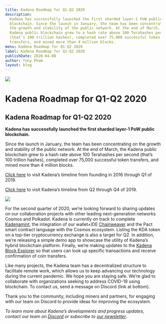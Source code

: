 ```yaml
---
title: Kadena Roadmap for Q1-Q2 2020
description:
  Kadena has successfully launched the first sharded layer-1 PoW public
  blockchain. Since the launch in January, the team has been concentrating on
  the growth and stability of the public network. At the end of March, the
  Kadena public blockchain grew to a hash rate above 100 Terahashes per second
  (that’s 100 trillion hashes), completed over 75,000 successful token
  transfers, and mined more than 4 million blocks.
menu: Kadena Roadmap for Q1-Q2 2020
label: Kadena Roadmap for Q1-Q2 2020
publishDate: 2020-04-08
author: Tony Pham
layout: blog
---
```


![](/assets/blog/2020/1_4DCX4tcoFGCSYqE4K_wy5Q.webp)

# Kadena Roadmap for Q1-Q2 2020

## Kadena Roadmap for Q1-Q2 2020

**Kadena has successfully launched the first sharded layer-1 PoW public
blockchain.**

Since the launch in January, the team has been concentrating on the growth and
stability of the public network. At the end of March, the Kadena public
blockchain grew to a hash rate above 100 Terahashes per second (that’s 100
trillion hashes), completed over 75,000 successful token transfers, and mined
more than 4 million blocks.

[Click here](https://medium.com/kadena-io/kadenas-roadmap-to-a-hybrid-blockchain-platform-dc0ff7c178a6)
to visit Kadena’s timeline from founding in 2016 through Q1 of 2019.

[Click here](https://medium.com/kadena-io/roadmap-for-kadenas-hybrid-blockchain-launch-in-january-2020-3f93d8d2a6e0)
to visit Kadena’s timeline from Q2 through Q4 of 2019.

![](/assets/blog/2020/1__tid1PJH0R_WwpxL0Jvcww.webp)

For the second quarter of 2020, we’re looking forward to sharing updates on our
collaboration projects with other leading next-generation networks Cosmos and
Polkadot. Kadena is currently on track to complete
[Kadenamint](https://medium.com/kadena-io/introducing-kadenamint-and-chainweb-testnet-v2-cde077c02ebc),
the integration of our wallet+IDE
[Chainweaver](https://www.kadena.io/chainweaver) and the Pact smart contract
language with the Cosmos ecosystem. Listing the KDA token on a top-tier
cryptocurrency exchange is also a target for Q2. In addition, we’re releasing a
simple demo app to showcase the utility of Kadena’s hybrid blockchain platform.
Finally, we’re making updates to the
[Kadena Block Explorer](https://explorer.chainweb.com/mainnet) so that users can
look up specific transactions and receive confirmation of coin transfers.

Like many projects, the Kadena team has a decentralized structure to facilitate
remote work, which allows us to keep advancing our technology during the current
pandemic. We hope you are staying safe. We’re glad to collaborate with
organizations seeking to address COVID-19 using blockchain. To contact us, send
a message on Discord (link at bottom).

Thank you to the community, including miners and partners, for engaging with our
team on Discord to provide ideas for improving the ecosystem.

_To learn more about Kadena’s developments and progress updates, contact our
team on [Discord](https://discordapp.com/invite/bsUcWmX) or subscribe to
[our newsletter](http://eepurl.com/dk-Sbz)_.
